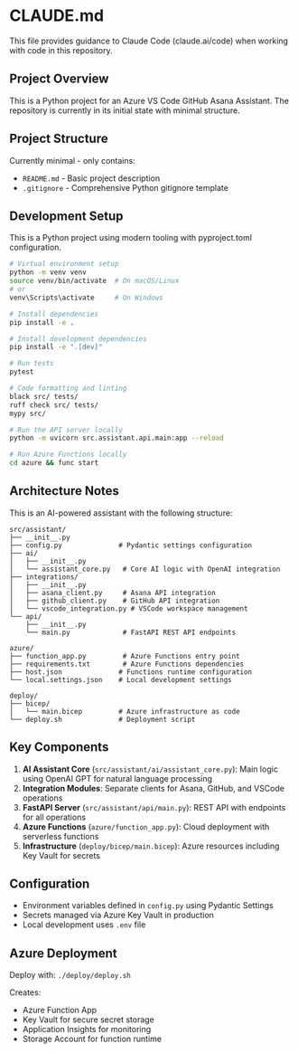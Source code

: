 # CLAUDE.md

This file provides guidance to Claude Code (claude.ai/code) when working with code in this repository.

## Project Overview

This is a Python project for an Azure VS Code GitHub Asana Assistant. The repository is currently in its initial state with minimal structure.

## Project Structure

Currently minimal - only contains:
- `README.md` - Basic project description
- `.gitignore` - Comprehensive Python gitignore template

## Development Setup

This is a Python project using modern tooling with pyproject.toml configuration.

```bash
# Virtual environment setup
python -m venv venv
source venv/bin/activate  # On macOS/Linux
# or
venv\Scripts\activate     # On Windows

# Install dependencies
pip install -e .

# Install development dependencies
pip install -e ".[dev]"

# Run tests
pytest

# Code formatting and linting
black src/ tests/
ruff check src/ tests/
mypy src/

# Run the API server locally
python -m uvicorn src.assistant.api.main:app --reload

# Run Azure Functions locally
cd azure && func start
```

## Architecture Notes

This is an AI-powered assistant with the following structure:

```
src/assistant/
├── __init__.py
├── config.py              # Pydantic settings configuration
├── ai/
│   ├── __init__.py
│   └── assistant_core.py   # Core AI logic with OpenAI integration
├── integrations/
│   ├── __init__.py
│   ├── asana_client.py     # Asana API integration
│   ├── github_client.py    # GitHub API integration
│   └── vscode_integration.py # VSCode workspace management
└── api/
    ├── __init__.py
    └── main.py             # FastAPI REST API endpoints

azure/
├── function_app.py         # Azure Functions entry point
├── requirements.txt        # Azure Functions dependencies
├── host.json              # Functions runtime configuration
└── local.settings.json    # Local development settings

deploy/
├── bicep/
│   └── main.bicep         # Azure infrastructure as code
└── deploy.sh              # Deployment script
```

## Key Components

1. **AI Assistant Core** (`src/assistant/ai/assistant_core.py`): Main logic using OpenAI GPT for natural language processing
2. **Integration Modules**: Separate clients for Asana, GitHub, and VSCode operations
3. **FastAPI Server** (`src/assistant/api/main.py`): REST API with endpoints for all operations
4. **Azure Functions** (`azure/function_app.py`): Cloud deployment with serverless functions
5. **Infrastructure** (`deploy/bicep/main.bicep`): Azure resources including Key Vault for secrets

## Configuration

- Environment variables defined in `config.py` using Pydantic Settings
- Secrets managed via Azure Key Vault in production
- Local development uses `.env` file

## Azure Deployment

Deploy with: `./deploy/deploy.sh`

Creates:
- Azure Function App
- Key Vault for secure secret storage
- Application Insights for monitoring
- Storage Account for function runtime